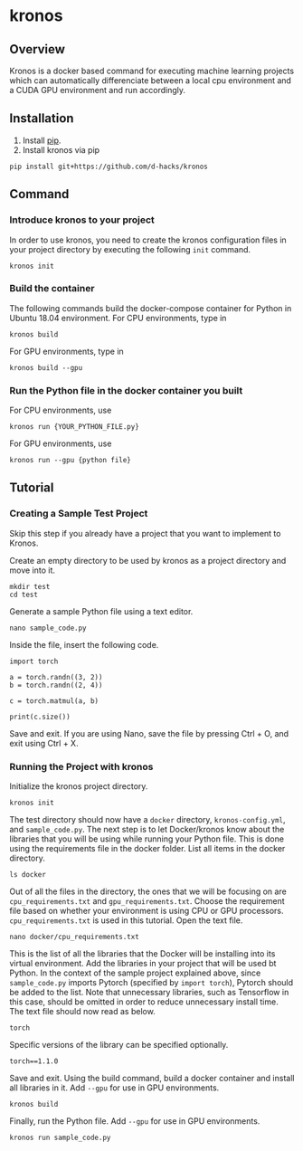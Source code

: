 # kronos
## Overview
Kronos is a docker based command for executing machine learning projects which can automatically differenciate between a local cpu environment and a CUDA GPU environment and run accordingly.

## Installation
1. Install [pip](https://pip.pypa.io/en/stable/).
1. Install kronos via pip
```
pip install git+https://github.com/d-hacks/kronos
```

## Command
### Introduce kronos to your project
In order to use kronos, you need to create the kronos configuration files in your project directory by executing the following `init` command.  
```
kronos init
```

### Build the container
The following commands build the docker-compose container for Python in Ubuntu 18.04 environment.
For CPU environments, type in
```
kronos build
```
For GPU environments, type in
```
kronos build --gpu
```

### Run the Python file in the docker container you built
For CPU environments, use
```
kronos run {YOUR_PYTHON_FILE.py}
```
For GPU environments, use
```
kronos run --gpu {python file}
```

## Tutorial
<!--
### Preparation
Fill in the required python packages in the {cpu/gpu}\_requirements.txt.  
The packages written int the {cpu/gpu}\_requirements.txt is install via pip.
-->

### Creating a Sample Test Project
Skip this step if you already have a project that you want to implement to Kronos.

Create an empty directory to be used by kronos as a project directory and move into it.
```
mkdir test
cd test
```
Generate a sample Python file using a text editor.
```
nano sample_code.py
```
Inside the file, insert the following code.
```
import torch

a = torch.randn((3, 2))
b = torch.randn((2, 4))

c = torch.matmul(a, b)

print(c.size())
```
Save and exit. If you are using Nano, save the file by pressing Ctrl + O, and exit using Ctrl + X.

### Running the Project with kronos
Initialize the kronos project directory.
```
kronos init
```
The test directory should now have a `docker` directory, `kronos-config.yml`, and `sample_code.py`.
The next step is to let Docker/kronos know about the libraries that you will be using while running your Python file. This is done using the requirements file in the docker folder.
List all items in the docker directory.
```
ls docker
```
Out of all the files in the directory, the ones that we will be focusing on are `cpu_requirements.txt` and `gpu_requirements.txt`. Choose the requirement file based on whether your environment is using CPU or GPU processors. `cpu_requirements.txt` is used in this tutorial.
Open the text file.
```
nano docker/cpu_requirements.txt
```
This is the list of all the libraries that the Docker will be installing into its virtual environment.
Add the libraries in your project that will be used bt Python. In the context of the sample project explained above, since `sample_code.py` imports Pytorch (specified by `import torch`), Pytorch should be added to the list. Note that unnecessary libraries, such as Tensorflow in this case, should be omitted in order to reduce unnecessary install time.
The text file should now read as below.
```
torch
```
Specific versions of the library can be specified optionally.
```
torch==1.1.0
```
Save and exit.
Using the build command, build a docker container and install all libraries in it. Add `--gpu` for use in GPU environments.
```
kronos build
```
Finally, run the Python file. Add `--gpu` for use in GPU environments.
```
kronos run sample_code.py
```
